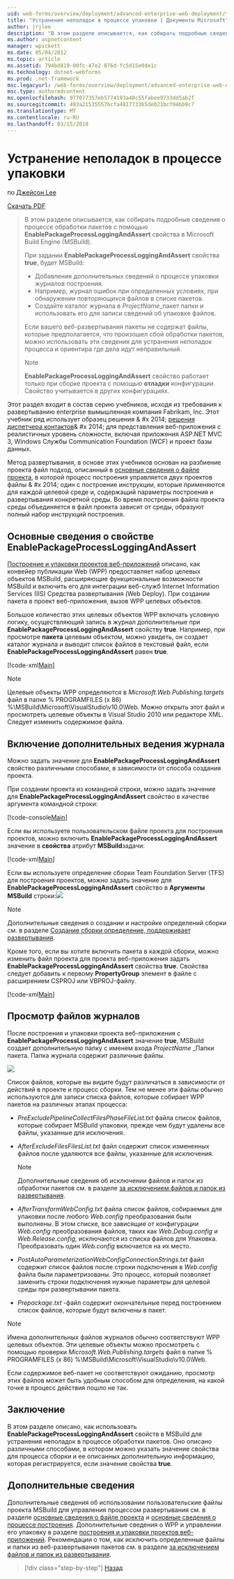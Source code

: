 ```yaml
---
uid: web-forms/overview/deployment/advanced-enterprise-web-deployment/troubleshooting-the-packaging-process
title: "Устранение неполадок в процессе упаковки | Документы Microsoft"
author: jrjlee
description: "В этом разделе описывается, как собирать подробные сведения о процессе обработки пакетов с помощью свойства EnablePackageProcessLoggingAndAssert м..."
ms.author: aspnetcontent
manager: wpickett
ms.date: 05/04/2012
ms.topic: article
ms.assetid: 794bd819-00fc-47e2-876d-fc5d15e0de1c
ms.technology: dotnet-webforms
ms.prod: .net-framework
msc.legacyurl: /web-forms/overview/deployment/advanced-enterprise-web-deployment/troubleshooting-the-packaging-process
msc.type: authoredcontent
ms.openlocfilehash: 977077357eb5774193a40c55fabee9733dd5ab2f
ms.sourcegitcommit: 493a215355576cfa481773365de021bcf04bb9c7
ms.translationtype: MT
ms.contentlocale: ru-RU
ms.lasthandoff: 03/15/2018
---
```

<a name="troubleshooting-the-packaging-process"></a>Устранение неполадок в процессе упаковки
====================
по [Джейсон Lee](https://github.com/jrjlee)

[Скачать PDF](https://msdnshared.blob.core.windows.net/media/MSDNBlogsFS/prod.evol.blogs.msdn.com/CommunityServer.Blogs.Components.WeblogFiles/00/00/00/63/56/8130.DeployingWebAppsInEnterpriseScenarios.pdf)

> В этом разделе описывается, как собирать подробные сведения о процессе обработки пакетов с помощью **EnablePackageProcessLoggingAndAssert** свойства в Microsoft Build Engine (MSBuild).
> 
> При задании **EnablePackageProcessLoggingAndAssert** свойства **true**, будет MSBuild:
> 
> - Добавление дополнительных сведений о процессе упаковки журналов построения.
> - Например, журнал ошибок при определенных условиях, при обнаружении повторяющихся файлов в списке пакетов.
> - Создайте каталог журнала в *ProjectName*\_пакет папки и использовать его для записи сведений об упаковке файлов.
> 
> Если вашего веб-развертывания пакеты не содержат файлы, которые предполагается, что произошел сбой обработки пакетов, можно использовать эти сведения для устранения неполадок процесса и ориентира где дела идут неправильный.
> 
> > [!NOTE]
> > **EnablePackageProcessLoggingAndAssert** свойство работает только при сборке проекта с помощью **отладки** конфигурации. Свойство учитывается в других конфигурациях.


Этот раздел входит в состав серию учебников, исходя из требования к развертыванию enterprise вымышленная компания Fabrikam, Inc. Этот учебник ряд использует образец решения & #x 2014; [решения диспетчера контактов](../web-deployment-in-the-enterprise/the-contact-manager-solution.md)& #x 2014; для представления веб-приложения с реалистичных уровень сложности, включая приложения ASP.NET MVC 3, Windows Службы Communication Foundation (WCF) и проект базы данных.

Метод развертывания, в основе этих учебников основан на разбиение проекта файл подход, описанный в [основные сведения о файле проекта](../web-deployment-in-the-enterprise/understanding-the-project-file.md), в которой процесс построения управляется двух проектов файлы & #x 2014; один с построение инструкции, которые применяются для каждой целевой среде и, содержащий параметры построения и развертывания конкретной среды. Во время построения файла проекта среды объединяется в файл проекта зависит от среды, образуют полный набор инструкций построения.

## <a name="understanding-the-enablepackageprocessloggingandassert-property"></a>Основные сведения о свойстве EnablePackageProcessLoggingAndAssert

[Построение и упаковки проектов веб-приложений](../web-deployment-in-the-enterprise/building-and-packaging-web-application-projects.md) описано, как конвейер публикации Web (WPP) предоставляет набор целевых объектов MSBuild, расширяющие функциональные возможности MSBuild и включить его для интеграции веб-служб Internet Information Services (IIS) Средства развертывания (Web Deploy). При создании пакета в проект веб-приложения, вызов WPP целевых объектов.

Большое количество этих целевых объектов WPP включать условную логику, осуществляющий запись в журнал дополнительные при **EnablePackageProcessLoggingAndAssert** свойству **true**. Например, при просмотре **пакета** целевым объектом, можно увидеть, он создает каталог журнала и выводит список файлов в текстовый файл, если **EnablePackageProcessLoggingAndAssert** равен **true**.


[!code-xml[Main](troubleshooting-the-packaging-process/samples/sample1.xml)]


> [!NOTE]
> Целевые объекты WPP определяются в *Microsoft.Web.Publishing.targets* файл в папке % PROGRAMFILES (x 86) %\MSBuild\Microsoft\VisualStudio\v10.0\Web. Можно открыть этот файл и просмотреть целевые объекты в Visual Studio 2010 или редакторе XML. Следует изменить содержимое файла.


## <a name="enabling-the-additional-logging"></a>Включение дополнительных ведения журнала

Можно задать значение для **EnablePackageProcessLoggingAndAssert** свойство различными способами, в зависимости от способа создания проекта.

При создании проекта из командной строки, можно задать значение для **EnablePackageProcessLoggingAndAssert** свойство в качестве аргумента командной строки:


[!code-console[Main](troubleshooting-the-packaging-process/samples/sample2.cmd)]


Если вы используете пользовательском файле проекта для построения проектов, можно включить **EnablePackageProcessLoggingAndAssert** значение в **свойства** атрибут **MSBuild**задачи:


[!code-xml[Main](troubleshooting-the-packaging-process/samples/sample3.xml)]


Если вы используете определение сборки Team Foundation Server (TFS) для построения проектов, можно задать значение для **EnablePackageProcessLoggingAndAssert** свойство в **Аргументы MSBuild** строки:![](troubleshooting-the-packaging-process/_static/image1.png)

> [!NOTE]
> Дополнительные сведения о создании и настройке определений сборки см. в разделе [Создание сборки определение, поддерживает развертывания](../configuring-team-foundation-server-for-web-deployment/creating-a-build-definition-that-supports-deployment.md).


Кроме того, если вы хотите включить пакета в каждой сборки, можно изменить файл проекта для проекта веб-приложения задать **EnablePackageProcessLoggingAndAssert** свойства **true**. Свойства следует добавить к первому **PropertyGroup** элемент в файле с расширением CSPROJ или VBPROJ-файлу.


[!code-xml[Main](troubleshooting-the-packaging-process/samples/sample4.xml)]


## <a name="reviewing-the-log-files"></a>Просмотр файлов журналов

После построения и упаковки проекта веб-приложения с **EnablePackageProcessLoggingAndAssert** значение **true**, MSBuild создает дополнительную папку с именем входа *ProjectName* \_Папки пакета. Папка журнала содержит различные файлы.

![](troubleshooting-the-packaging-process/_static/image2.png)

Список файлов, которые вы видите будут различаться в зависимости от действий в проекте и процесс сборки. Тем не менее эти файлы обычно используются для записи списка файлов, которые собирает WPP пакетов на различных этапах процесса:

- *PreExcludePipelineCollectFilesPhaseFileList.txt* файла список файлов, которые собирает MSBuild упаковки, прежде чем будут удалены все файлы, указанные для исключения.
- *AfterExcludeFilesFilesList.txt* файл содержит список измененных файлов после удаляются все файлы, указанные для исключения.

    > [!NOTE]
    > Дополнительные сведения об исключении файлов и папок из обработки пакетов см. в разделе [за исключением файлов и папок из развертывания](excluding-files-and-folders-from-deployment.md).
- *AfterTransformWebConfig.txt* файла список файлов, собираемых для упаковки после любого *Web.config* преобразования были выполнены. В этом списке, все зависящие от конфигурации *Web.config* преобразования файлов, таких как *Web.Debug.config* и *Web.Release.config*, исключаются из списка файлов для Упаковка. Преобразовать один *Web.config* включается на их место.
- *PostAutoParameterizationWebConfigConnectionStrings.txt* файл содержит список файлов после строки подключения в *Web.config* файла были параметризованы. Это процесс, который позволяет заменить строки подключения нужные параметры для целевой среды при развертывании пакета.
- *Prepackage.txt* -файл содержит окончательные перед построением список файлов, которые будут включены в пакет.

> [!NOTE]
> Имена дополнительных файлов журналов обычно соответствуют WPP целевых объектов. Эти целевые объекты можно просмотреть с помощью проверки *Microsoft.Web.Publishing.targets* файл в папке % PROGRAMFILES (x 86) %\MSBuild\Microsoft\VisualStudio\v10.0\Web.


Если содержимое веб-пакет не соответствуют ожиданию, просмотр этих файлов может быть удобным способом для определения, на какой точке в процесс действия пошло не так.

## <a name="conclusion"></a>Заключение

В этом разделе описано, как использовать **EnablePackageProcessLoggingAndAssert** свойств в MSBuild для устранения неполадок в процессе обработки пакетов. Оно описано различными способами, в котором можно указать значение свойства для процесса сборки и ее описанных дополнительную информацию, которая регистрируется, если значение свойства **true**.

## <a name="further-reading"></a>Дополнительные сведения

Дополнительные сведения об использовании пользовательские файлы проекта MSBuild для управления процессом развертывания см. в разделе [основные сведения о файле проекта](../web-deployment-in-the-enterprise/understanding-the-project-file.md) и [основные сведения о процессе построения](../web-deployment-in-the-enterprise/understanding-the-build-process.md). Дополнительные сведения о WPP и управлении его упаковку в разделе [построения и упаковки проектов веб-приложений](../web-deployment-in-the-enterprise/building-and-packaging-web-application-projects.md). Рекомендации о том, как исключить определенные файлы и папки из веб-развертывания пакетов см. в разделе [за исключением файлов и папок из развертывания](excluding-files-and-folders-from-deployment.md).

>[!div class="step-by-step"]
[Назад](running-windows-powershell-scripts-from-msbuild-project-files.md)
